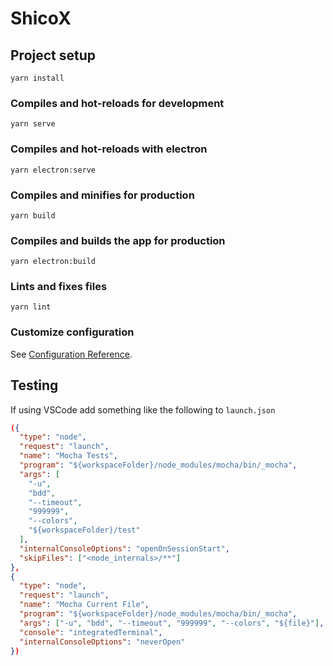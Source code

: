 # ShicoX

## Project setup

```
yarn install
```

### Compiles and hot-reloads for development

```
yarn serve
```

### Compiles and hot-reloads with electron

```
yarn electron:serve
```

### Compiles and minifies for production

```
yarn build
```

### Compiles and builds the app for production

```
yarn electron:build
```

### Lints and fixes files

```
yarn lint
```

### Customize configuration

See [Configuration Reference](https://cli.vuejs.org/config/).

## Testing

If using VSCode add something like the following to `launch.json`

```json
({
  "type": "node",
  "request": "launch",
  "name": "Mocha Tests",
  "program": "${workspaceFolder}/node_modules/mocha/bin/_mocha",
  "args": [
    "-u",
    "bdd",
    "--timeout",
    "999999",
    "--colors",
    "${workspaceFolder}/test"
  ],
  "internalConsoleOptions": "openOnSessionStart",
  "skipFiles": ["<node_internals>/**"]
},
{
  "type": "node",
  "request": "launch",
  "name": "Mocha Current File",
  "program": "${workspaceFolder}/node_modules/mocha/bin/_mocha",
  "args": ["-u", "bdd", "--timeout", "999999", "--colors", "${file}"],
  "console": "integratedTerminal",
  "internalConsoleOptions": "neverOpen"
})
```
